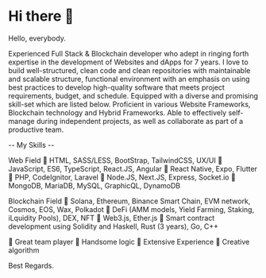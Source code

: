 # Hi there 👋

Hello, everybody.

Experienced Full Stack & Blockchain developer who adept in ringing forth expertise in the development of Websites and dApps for 7 years. I love to build well-structured, clean code and clean repositories with maintainable and scalable structure, functional environment with an emphasis on using best practices to develop high-quality software that meets project requirements, budget, and schedule. Equipped with a diverse and promising skill-set which are listed below. Proficient in various Website Frameworks, Blockchain technology and Hybrid Frameworks. Able to effectively self-manage during independent projects, as well as collaborate as part of a productive team.

-- My Skills --

Web Field
:popcorn: HTML, SASS/LESS, BootStrap, TailwindCSS, UX/UI
:popcorn: JavaScript, ES6, TypeScript, React.JS, Angular
:popcorn: React Native, Expo, Flutter
:popcorn: PHP, CodeIgnitor, Laravel
:popcorn: Node.JS, Next.JS, Express, Socket.io
:popcorn: MongoDB, MariaDB, MySQL, GraphicQL, DynamoDB

Blockchain Field
:popcorn: Solana, Ethereum, Binance Smart Chain, EVM network, Cosmos, EOS, Wax, Polkadot
:popcorn: DeFi (AMM models, Yield Farming, Staking, iLquidity Pools), DEX, NFT
:popcorn: Web3.js, Ether.js
:popcorn: Smart contract development using Solidity and Haskell, Rust (3 years), Go, C++

:muscle: Great team player
:muscle: Handsome logic
:muscle: Extensive Experience
:muscle: Creative algorithm

Best Regards.
